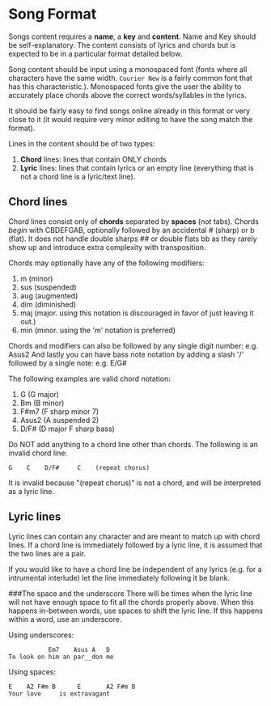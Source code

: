 # Song Format

Songs content requires a **name**, a **key** and **content**. Name and Key should be self-explanatory. The content consists of lyrics and chords but is expected to be in a particular format detailed below.

Song content should be input using a monospaced font (fonts where all characters have the same width. `Courier New` is a fairly common font that has this characteristic.). Monospaced fonts give the user the ability to accurately place chords above the correct words/syllables in the lyrics. 

It should be fairly easy to find songs online already in this format or very close to it (it would require very minor editing to have the song match the format). 

Lines in the content should be of two types:

1. **Chord** lines: lines that contain ONLY chords
2. **Lyric** lines: lines that contain lyrics or an empty line (everything that is not a chord line is a lyric/text line).

## Chord lines
Chord lines consist only of **chords** separated by **spaces** (not tabs). Chords _begin_ with CBDEFGAB, optionally followed by an accidental # (sharp) or b (flat). It does not handle double sharps ## or double flats bb as they rarely show up and introduce extra complexity with transposition.

Chords may optionally have any of the following modifiers:

1. m (minor)
2. sus (suspended)
3. aug (augmented)
4. dim (diminished)
5. maj (major. using this notation is discouraged in favor of just leaving it out.)
6. min (minor. using the 'm' notation is preferred)

Chords and modifiers can also be followed by any single digit number: e.g. Asus2
And lastly you can have bass note notation by adding a slash '/' followed by a single note: e.g. E/G#

The following examples are valid chord notation:

1. G (G major)
2. Bm (B minor)
3. F#m7 (F sharp minor 7)
4. Asus2 (A suspended 2)
5. D/F# (D major F sharp bass)


Do NOT add anything to a chord line other than chords. The following is an invalid chord line:

```
G    C    D/F#     C    (repeat chorus)
```

It is invalid because "(repeat chorus)" is not a chord, and will be interpreted as a lyric line.

## Lyric lines
Lyric lines can contain any character and are meant to match up with chord lines. If a chord line is immediately followed by a lyric line, it is assumed that the two lines are a pair. 

If you would like to have a chord line be independent of any lyrics (e.g. for a intrumental interlude) let the line immediately following it be blank.

###The space and the underscore
There will be times when the lyric line will not have enough space to fit all the chords properly above. When this happens in-between words, use spaces to shift the lyric line. If this happens within a word, use an underscore.

Using underscores:
```
           Em7    Asus A   D
To look on him an par__don me
```
Using spaces:
```
E    A2 F#m B      E       A2 F#m B 
Your love     is extravagant
```
